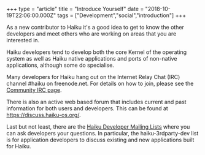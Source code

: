 +++
type = "article"
title = "Introduce Yourself"
date = "2018-10-19T22:06:00.000Z"
tags = ["Development","social","introduction"]
+++

<p class="intro">As a new contributor to Haiku it's a good idea to get to know the other developers and meet others who are working on areas that you are interested in.</p>

Haiku developers tend to develop both the core Kernel of the operating system as well as Haiku native applications and ports of non-native applications, although some do specialise.

Many developers for Haiku hang out on the Internet Relay Chat (IRC) channel #haiku on freenode.net. For details on how to join, please see the <a href="/community/irc">Community IRC page</a>.

There is also an active web based forum that includes current and past information for both users and developers. This can be found at <a href="https://discuss.haiku-os.org/">https://discuss.haiku-os.org/</a>.

Last but not least, there are the <a href="/community/ml">Haiku Developer Mailing Lists</a> where you can ask developers your questions. In particular, the haiku-3rdparty-dev list is for application developers to discuss existing and new applications built for Haiku.